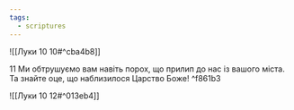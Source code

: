 ```yaml
---
tags:
  - scriptures
---
```


![[Луки 10 10#^cba4b8]]

11 Ми обтрушуємо вам навіть порох, що прилип до нас із вашого міста. Та знайте оце, що наблизилося Царство Боже! ^f861b3

![[Луки 10 12#^013eb4]]